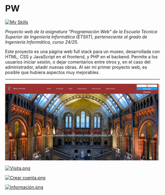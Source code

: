 # PW

[![My Skills](https://skillicons.dev/icons?i=html,css,js,php,mysql)](https://skillicons.dev)

*Proyecto web de la asignatura "Programación Web" de la Escuela Técnica Superior de Ingeniería Informática (ETSIIT), perteneciente al grado de Ingeniería Informática, curso 24/25.*

Este proyecto es una página web full stack para un museo, desarrollada con HTML, CSS y JavaScript en el frontend, y PHP en el backend. Permite a los usuarios iniciar sesión, o dejar comentarios entre otros y, en el caso del administrador, añadir nuevas obras. Al ser mi primer proyecto web, es posible que hubiera aspectos muy mejorables.

---
![home.webp](https://raw.githubusercontent.com/pablorc-lab/PW/refs/heads/main/home.webp)

[![Visita.png](https://i.postimg.cc/NMtFBp2t/Captura.png)](https://postimg.cc/Z9f4LPLs)

[![Crear cuenta.png](https://i.postimg.cc/05J2Mgxf/Captura.png)](https://postimg.cc/G9d1V548)

[![información.png](https://i.postimg.cc/x1cyrTLQ/Captura.png)](https://postimg.cc/dhcTrFWN)
